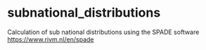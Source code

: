 # subnational_distributions

Calculation of sub national distributions using the SPADE software https://www.rivm.nl/en/spade
